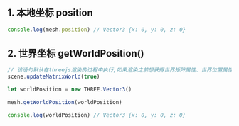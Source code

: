 #

## 1. 本地坐标 position

```javascript
console.log(mesh.position) // Vector3 {x: 0, y: 0, z: 0}
```

## 2. 世界坐标 getWorldPosition()

```javascript
// 该语句默认在threejs渲染的过程中执行,如果渲染之前想获得世界矩阵属性、世界位置属性等属性，需要通过代码更新
scene.updateMatrixWorld(true)

let worldPosition = new THREE.Vector3()

mesh.getWorldPosition(worldPosition)

console.log(worldPosition) // Vector3 {x: 0, y: 0, z: 0}
```
